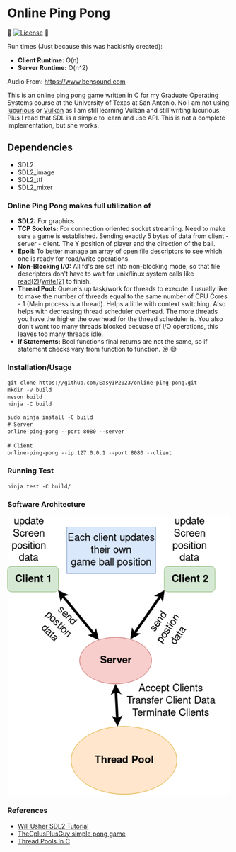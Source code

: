 # Online Ping Pong

:turtle: [![License](https://img.shields.io/badge/license-MIT-brightgreen.svg)](#license) :turtle:

Run times (Just because this was hackishly created):
* **Client Runtime:** O(n)
* **Server Runtime:** O(n^2)

Audio From: https://www.bensound.com

This is an online ping pong game written in C for my Graduate Operating Systems course at the University of Texas at San Antonio. No I am not using [lucurious](https://github.com/EasyIP2023/lucurious) or [Vulkan](https://www.khronos.org/vulkan/) as I am still learning Vulkan and still writing lucurious. Plus I read that SDL is a simple to learn and use API. This is not a complete implementation, but she works.

## Dependencies
* SDL2
* SDL2_image
* SDL2_ttf
* SDL2_mixer

### Online Ping Pong makes full utilization of
* **SDL2:** For graphics
* **TCP Sockets:** For connection oriented socket streaming. Need to make sure a game is established. Sending exactly 5 bytes of data from client - server - client. The Y position of player and the direction of the ball.
* **Epoll:** To better manage an array of open file descriptors to see which one is ready for read/write operations.
* **Non-Blocking I/0:** All fd's are set into non-blocking mode, so that file descriptors don't have to wait for unix/linux system calls like [read(2)](https://linux.die.net/man/2/read)/[write(2)](https://linux.die.net/man/2/write) to finish.
* **Thread Pool:** Queue's up task/work for threads to execute. I usually like to make the number of threads equal to the same number of CPU Cores - 1 (Main process is a thread). Helps a little with context switching. Also helps with decreasing thread scheduler overhead. The more threads you have the higher the overhead for the thread scheduler is. You also don't want too many threads blocked becuase of I/O operations, this leaves too many threads idle.
* **If Statements:** Bool functions final returns are not the same, so if statement checks vary from function to function. :stuck_out_tongue_winking_eye: :sweat_smile:

### Installation/Usage
```
git clone https://github.com/EasyIP2023/online-ping-pong.git
mkdir -v build
meson build
ninja -C build
```

```
sudo ninja install -C build
# Server
online-ping-pong --port 8080 --server

# Client
online-ping-pong --ip 127.0.0.1 --port 8080 --client
```

### Running Test
```
ninja test -C build/
```

### Software Architecture
![Soft Arch](https://github.com/EasyIP2023/online-ping-pong/blob/master/imgs/software_arch.png)

### References
* [Will Usher SDL2 Tutorial](https://www.willusher.io/pages/sdl2/)
* [TheCplusPlusGuy simple pong game](https://www.youtube.com/watch?v=cf0vWJn9zZc&list=PL949B30C9A609DEE8&index=20)
* [Thread Pools In C](https://nachtimwald.com/2019/04/12/thread-pool-in-c/)
